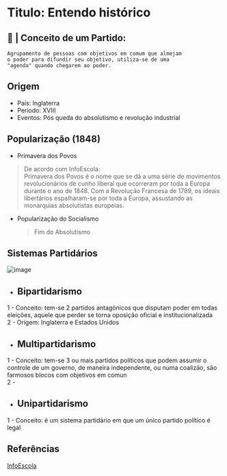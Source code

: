 # Titulo: Entendo histórico

## 📃 | Conceito de um Partido: 
    Agrupamento de pessoas com objetivos em comum que almejam
    o poder para difundir seu objetivo, utiliza-se de uma 
    "agenda" quando chegarem ao poder. 
    
 ## Origem
 
 - País: Inglaterra
 - Período: XVIII
 - Eventos: Pós queda do absolutismo e revolução industrial

## Popularização (1848)

- Primavera dos Povos <br>

>De acordo com InfoEscola: <br>
>Primavera dos Povos é o nome que se dá a uma série de movimentos revolucionários de cunho liberal que ocorreram por toda a Europa durante o ano     de 1848. Com a Revolução Francesa de 1789, os ideais libertários espalharam-se por toda a Europa, assustando as monarquias absolutistas europeias. 

- Popularização do Socialismo
    >Fim do Absolutismo<br>
 
 ## Sistemas Partidários
 ![image](https://user-images.githubusercontent.com/62779334/115145590-b8882c00-a028-11eb-84c4-859ee1321f83.png)
 
 - ## Bipartidarismo
 1 - Conceito: tem-se 2 partidos antagônicos que disputam poder em todas eleições, aquele que perder se torna oposição oficial e institucionalizada <br>
 2 - Origem: Inglaterra e Estados Unidos
 
 - ## Multipartidarismo
1 - Conceito: tem-se 3 ou mais partidos políticos que podem assumir o controle de um governo, de maneira independente, ou numa coalizão, são farmosos blocos com objetivos em comun <br>
2 - 
 
 - ## Unipartidarismo
1 - Conceito: é um sistema partidário em que um único partido político é legal <br>


## Referências
[InfoEscola](https://www.infoescola.com/historia/primavera-dos-povos/#:~:text=Primavera%20dos%20Povos%20é%20o,assustando%20as%20monarquias%20absolutistas%20europeias.)
